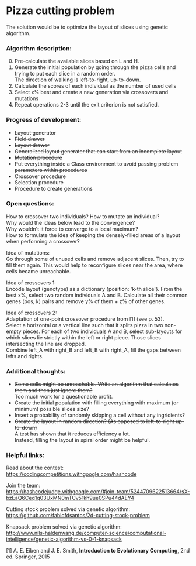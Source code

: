 # Pizza cutting problem
The solution would be to optimize the layout of slices using genetic algorithm.


### Algorithm description:
0. Pre-calculate the available slices based on L and H.
1. Generate the initial population by going through the pizza cells and trying to put each slice in a random order.  
   The direction of walking is left-to-right, up-to-down.
2. Calculate the scores of each individual as the number of used cells
3. Select x% best and create a new generation via crossovers and mutations
4. Repeat operations 2-3 until the exit criterion is not satisfied.


### Progress of development:
* ~~Layout generator~~
* ~~Field drawer~~
* ~~Layout drawer~~
* ~~Generalized layout generator that can start from an incomplete layout~~
* ~~Mutation procedure~~
* ~~Put everything inside a Class environment to avoid passing problem parameters within procedures~~
* Crossover procedure
* Selection procedure
* Procedure to create generations


### Open questions:
How to crossover two individuals?
How to mutate an individual?  
Why would the ideas below lead to the convergence?  
Why wouldn't it force to converge to a local maximum?  
How to formulate the idea of keeping the densely-filled areas of a layout when performing a crossover?  

Idea of mutations:  
Go through some of unused cells and remove adjacent slices. Then, try to fill them again.
This would help to reconfigure slices near the area, where cells became unreachable.

Idea of crossovers 1:  
Encode layout (genotype) as a dictionary {position: 'k-th slice'}. From the best x%, select two random individuals A and B. Calculate all their common genes (pos, k) pairs and remove y% of them + z% of other genes.

Idea of crossovers 2:  
Adaptation of one-point crossover procedure from [1] (see p. 53).  
Select a horizontal or a vertical line such that it splits pizza in two non-empty pieces.
For each of two individuals A and B, select sub-layouts for which slices lie strictly within the left or right piece.
Those slices intersecting the line are dropped.  
Combine left_A with right_B and left_B with right_A, fill the gaps between lefts and rights.


### Additional thoughts:
* ~~Some cells might be unreachable. Write an algorithm that calculates them and then just ignore them?~~  
Too much work for a questionable profit.
* Create the initial population with filling everything with maximum (or minimum) possible slices size?
* Insert a probability of randomly skipping a cell without any ingridients?
* ~~Create the layout in random direction? (As opposed to left-to-right up-to-down)~~  
A test has shown that it reduces efficiency a lot.  
Instead, filling the layout in spiral order might be helpful.


### Helpful links:
Read about the contest:  
https://codingcompetitions.withgoogle.com/hashcode

Join the team:  
https://hashcodejudge.withgoogle.com/#join-team/5244709622513664/sX-bzEaQ6Ceq1q03UxMN0mTCv51kh9ue0SPu44dAEY4

Cutting stock problem solved via genetic algorithm:  
https://github.com/fabiofdsantos/2d-cutting-stock-problem

Knapsack problem solved via genetic algorithm:  
http://www.nils-haldenwang.de/computer-science/computational-intelligence/genetic-algorithm-vs-0-1-knapsack


[1] A. E. Eiben and J. E. Smith, __Introduction to Evolutionary Computing__, 2nd ed. Springer, 2015
